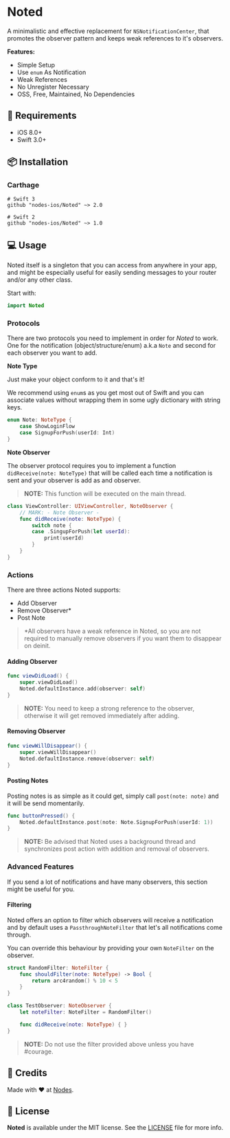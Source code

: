 # Noted

A minimalistic and effective replacement for `NSNotificationCenter`, that promotes the observer pattern and keeps weak references to it's observers.

**Features:**  

* Simple Setup
* Use `enum` As Notification
* Weak References
* No Unregister Necessary
* OSS, Free, Maintained, No Dependencies


## 📝 Requirements

* iOS 8.0+
* Swift 3.0+

## 📦 Installation

### Carthage
~~~
# Swift 3
github "nodes-ios/Noted" ~> 2.0

# Swift 2
github "nodes-ios/Noted" ~> 1.0
~~~

## 💻 Usage

Noted itself is a singleton that you can access from anywhere in your app, and might be especially useful for easily sending messages to your router and/or any other class.

Start with:

```swift
import Noted
```

### Protocols

There are two protocols you need to implement in order for *Noted* to work. One for the notification (object/structure/enum) a.k.a `Note` and second for each observer you want to add.

**Note Type**

Just make your object conform to it and that's it!

We recommend using `enum`s as you get most out of Swift and you can associate values without wrapping them in some ugly dictionary with string keys.

```swift
enum Note: NoteType {
	case ShowLoginFlow
	case SignupForPush(userId: Int)
}
```

**Note Observer**

The observer protocol requires you to implement a function `didReceive(note: NoteType)` that  will be called each time a notification is sent and your observer is add as and observer.

> **NOTE:** This function will be executed on the main thread.

```swift
class ViewController: UIViewController, NoteObserver {
	// MARK: - Note Observer -
	func didReceive(note: NoteType) {
		switch note {
		case .SingupForPush(let userId):
			print(userId)
		}
	}
}
```

### Actions

There are three actions Noted supports:

* Add Observer
* Remove Observer*
* Post Note

> *All observers have a weak reference in Noted, so you are not required to manually remove observers if you want them to disappear on deinit.

#### Adding Observer

```swift
func viewDidLoad() {
	super.viewDidLoad()
	Noted.defaultInstance.add(observer: self)
}

```

> **NOTE:** You need to keep a strong reference to the observer, otherwise it will get removed immediately after adding.

#### Removing Observer

```swift
func viewWillDisappear() {
	super.viewWillDisappear()
	Noted.defaultInstance.remove(observer: self)
}

```

#### Posting Notes

Posting notes is as simple as it could get, simply call `post(note: note)` and it will be send momentarily.

```swift
func buttonPressed() {
	Noted.defaultInstance.post(note: Note.SignupForPush(userId: 1))
}
```


> **NOTE:** Be advised that Noted uses a background thread and synchronizes post action with addition and removal of observers.

### Advanced Features

If you send a lot of notifications and have many observers, this section might be useful for you.

#### Filtering

Noted offers an option to filter which observers will receive a notification and by default uses a `PassthroughNoteFilter` that let's all notifications come through.

You can override this behaviour by providing your own `NoteFilter` on the observer.

```swift
struct RandomFilter: NoteFilter {
    func shouldFilter(note: NoteType) -> Bool {
        return arc4random() % 10 < 5
    }
}

class TestObserver: NoteObserver {
    let noteFilter: NoteFilter = RandomFilter()

    func didReceive(note: NoteType) { }
}
```

> **NOTE:** Do not use the filter provided above unless you have #courage.

## 👥 Credits
Made with ❤️ at [Nodes](http://nodesagency.com).

## 📄 License
**Noted** is available under the MIT license. See the [LICENSE](https://github.com/nodes-ios/Noted/blob/master/LICENSE) file for more info.
